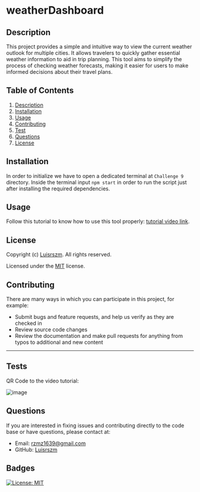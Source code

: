 # weatherDashboard

## Description

This project provides a simple and intuitive way to view the current weather outlook for multiple cities. It allows travelers to quickly gather essential weather information to aid in trip planning. This tool aims to simplify the process of checking weather forecasts, making it easier for users to make informed decisions about their travel plans.


## Table of Contents

1. [Description](#description)
2. [Installation](#installation)
3. [Usage](#usage)
4. [Contributing](#contributing)
6. [Test](#test)
7. [Questions](#questions)
8. [License](#license)

## Installation

In order to initialize we have to open a dedicated terminal at `Challenge 9` directory. Inside the terminal input `npm start` in order to run the script just after installing the required dependencies.

## Usage

Follow this tutorial to know how to use this tool properly: [tutorial video link](#).

## License

Copyright (c) [Luisrszm](https://github.com/Luisrszm). All rights reserved.

Licensed under the [MIT](https://choosealicense.com/licenses/mit/) license.

## Contributing

There are many ways in which you can participate in this project, for example:

- Submit bugs and feature requests, and help us verify as they are checked in
- Review source code changes
- Review the documentation and make pull requests for anything from typos to additional and new content

---

## Tests

QR Code to the video tutorial:

![image]()


## Questions

If you are interested in fixing issues and contributing directly to the code base or have questions, please contact at:
- Email: rzmz1639@gmail.com
- GitHub: [Luisrszm](https://github.com/Luisrszm)

## Badges

[![License: MIT](https://img.shields.io/badge/License-MIT-yellow.svg)](https://opensource.org/licenses/MIT)
